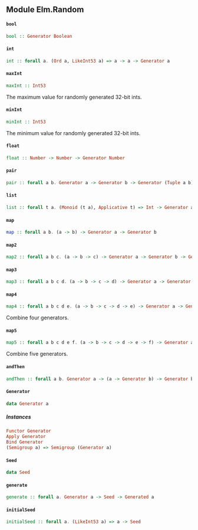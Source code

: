 ## Module Elm.Random

#### `bool`

``` purescript
bool :: Generator Boolean
```

#### `int`

``` purescript
int :: forall a. (Ord a, LikeInt53 a) => a -> a -> Generator a
```

#### `maxInt`

``` purescript
maxInt :: Int53
```

The maximum value for randomly generated 32-bit ints. 

#### `minInt`

``` purescript
minInt :: Int53
```

The minimum value for randomly generated 32-bit ints. 

#### `float`

``` purescript
float :: Number -> Number -> Generator Number
```

#### `pair`

``` purescript
pair :: forall a b. Generator a -> Generator b -> Generator (Tuple a b)
```

#### `list`

``` purescript
list :: forall t a. (Monoid (t a), Applicative t) => Int -> Generator a -> Generator (t a)
```

#### `map`

``` purescript
map :: forall a b. (a -> b) -> Generator a -> Generator b
```

#### `map2`

``` purescript
map2 :: forall a b c. (a -> b -> c) -> Generator a -> Generator b -> Generator c
```

#### `map3`

``` purescript
map3 :: forall a b c d. (a -> b -> c -> d) -> Generator a -> Generator b -> Generator c -> Generator d
```

#### `map4`

``` purescript
map4 :: forall a b c d e. (a -> b -> c -> d -> e) -> Generator a -> Generator b -> Generator c -> Generator d -> Generator e
```

Combine four generators. 

#### `map5`

``` purescript
map5 :: forall a b c d e f. (a -> b -> c -> d -> e -> f) -> Generator a -> Generator b -> Generator c -> Generator d -> Generator e -> Generator f
```

Combine five generators. 

#### `andThen`

``` purescript
andThen :: forall a b. Generator a -> (a -> Generator b) -> Generator b
```

#### `Generator`

``` purescript
data Generator a
```

##### Instances
``` purescript
Functor Generator
Apply Generator
Bind Generator
(Semigroup a) => Semigroup (Generator a)
```

#### `Seed`

``` purescript
data Seed
```

#### `generate`

``` purescript
generate :: forall a. Generator a -> Seed -> Generated a
```

#### `initialSeed`

``` purescript
initialSeed :: forall a. (LikeInt53 a) => a -> Seed
```


